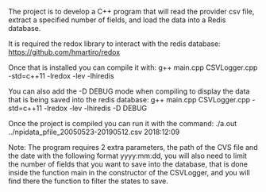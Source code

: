 The project is to develop a C++ program that will read the provider csv file, extract a specified number of fields, and load the data into a Redis database.

It is required the redox library to interact with the redis database:
https://github.com/hmartiro/redox

Once that is installed you can compile it with:
g++ main.cpp CSVLogger.cpp -std=c++11 -lredox -lev -lhiredis

You can also add the -D DEBUG mode when compiling to display the data that is being saved into the redis database:
g++ main.cpp CSVLogger.cpp -std=c++11 -lredox -lev -lhiredis -D DEBUG

Once the project is compiled you can run it with the command:
./a.out ../npidata_pfile_20050523-20190512.csv 2018:12:09

Note: The program requires 2 extra parameters, the path of the CVS file and the date with the following format yyyy:mm:dd, you will also need to limit the number of fields that you want to save into the database, that is done inside the function main in the constructor of the CSVLogger, and you will find there the function to filter the states to save.

